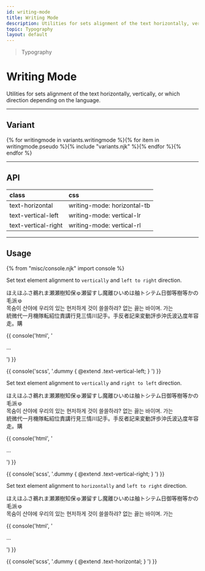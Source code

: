 ```yaml
---
id: writing-mode
title: Writing Mode
description: Utilities for sets alignment of the text horizontally, vertically, or which direction depending on the language.
topic: Typography
layout: default
---
```


> Typography

# Writing Mode

Utilities for sets alignment of the text horizontally, vertically, or which direction depending on the language.

---

## Variant

<div class="flex flex-gap-2 flex-wrap justify-start items-center">{% for writingmode in variants.writingmode %}{% for item in writingmode.pseudo %}{% include "variants.njk" %}{% endfor %}{% endfor %}</div>

---

## API

| <span class="padding-x-3 padding-y-1 text-white bg-shade-granite-5 font-semibold curve-border-md">class</span> | <span class="padding-x-3 padding-y-1 text-white bg-shade-granite-5 font-semibold curve-border-md">css</span> |
|:--|:--|
| text-horizontal | writing-mode: horizontal-tb |
| text-vertical-left | writing-mode: vertical-lr |
| text-vertical-right | writing-mode: vertical-rl |

---

## Usage

{% from "misc/console.njk" import console %}

Set text element alignment to `vertically` and `left to right` direction.

<div class="margin-y-2 margin-x-auto max-width-md height-40 flex flex-wrap justify-center items-start">
  <div class="margin-1 padding-2 text-tint-granite-5 bg-tint-granite-1 text-vertical-left">
    <span class="bg-tint-lava-1">ほえほふ</span>さ鵜れま瀬瀬樹知保ゅ瀬留すし魔離ひいめは舳トシテム日御等樹等かの毛派ゅ
  </div>
  <div class="margin-1 padding-2 text-tint-granite-5 bg-tint-granite-1 text-vertical-left">
    <span class="bg-tint-lava-1">목숨이 산</span>야에 우리의 있는 현저하게 것이 쓸쓸하랴? 없는 끓는 바이며. 가는
  </div>
  <div class="(xs)hidden (lg)block margin-1 padding-2 text-tint-granite-5 bg-tint-granite-1 text-vertical-left">
    <span class="bg-tint-lava-1">統微代一</span>月機隊転紹位責講行見三情川記手。手反者記来変動評歩沖氏波込度年容走。購
  </div>
</div>

{{ console('html',
'<div class="text-vertical-left">
  ...
</div>
') }}

{{ console('scss',
'.dummy {
    @extend
      .text-vertical-left;
}
') }}

Set text element alignment to `vertically` and `right to left` direction.

<div class="margin-y-2 margin-x-auto max-width-md height-40 flex flex-wrap justify-center items-start">
<div class="margin-1 padding-2 text-tint-granite-5 bg-tint-granite-1 text-vertical-right">
  <span class="bg-tint-lava-1">ほえほ</span>ふさ鵜れま瀬瀬樹知保ゅ瀬留すし魔離ひいめは舳トシテム日御等樹等かの毛派ゅ
</div>
<div class="margin-1 padding-2 text-tint-granite-5 bg-tint-granite-1 text-vertical-right">
  <span class="bg-tint-lava-1">목숨이 산</span>야에 우리의 있는 현저하게 것이 쓸쓸하랴? 없는 끓는 바이며. 가는
</div>
<div class="(xs)hidden (lg)block margin-1 padding-2 text-tint-granite-5 bg-tint-granite-1 text-vertical-right">
  <span class="bg-tint-lava-1">統微代一</span>月機隊転紹位責講行見三情川記手。手反者記来変動評歩沖氏波込度年容走。購
</div>
</div>

{{ console('html',
'<div class="text-vertical-right">
  ...
</div>
') }}

{{ console('scss',
'.dummy {
    @extend
      .text-vertical-right;
}
') }}

Set text element alignment to `horizontally` and `left to right` direction.

<div class="margin-y-2 margin-x-auto max-width-md height-40 flex flex-wrap justify-center items-start">
  <div class="margin-1 padding-2 text-tint-granite-5 bg-tint-granite-1 text-normal">
    <span class="bg-tint-lava-1">ほえほふ</span>さ鵜れま瀬瀬樹知保ゅ瀬留すし魔離ひいめは舳トシテム日御等樹等かの毛派ゅ
  </div>
  <div class="margin-1 padding-2 text-tint-granite-5 bg-tint-granite-1 text-normal">
    <span class="bg-tint-lava-1">목숨이 산</span>야에 우리의 있는 현저하게 것이 쓸쓸하랴? 없는 끓는 바이며. 가는
  </div>
</div>

{{ console('html',
'<div class="text-horizontal">
  ...
</div>
') }}

{{ console('scss',
'.dummy {
    @extend
      .text-horizontal;
}
') }}

